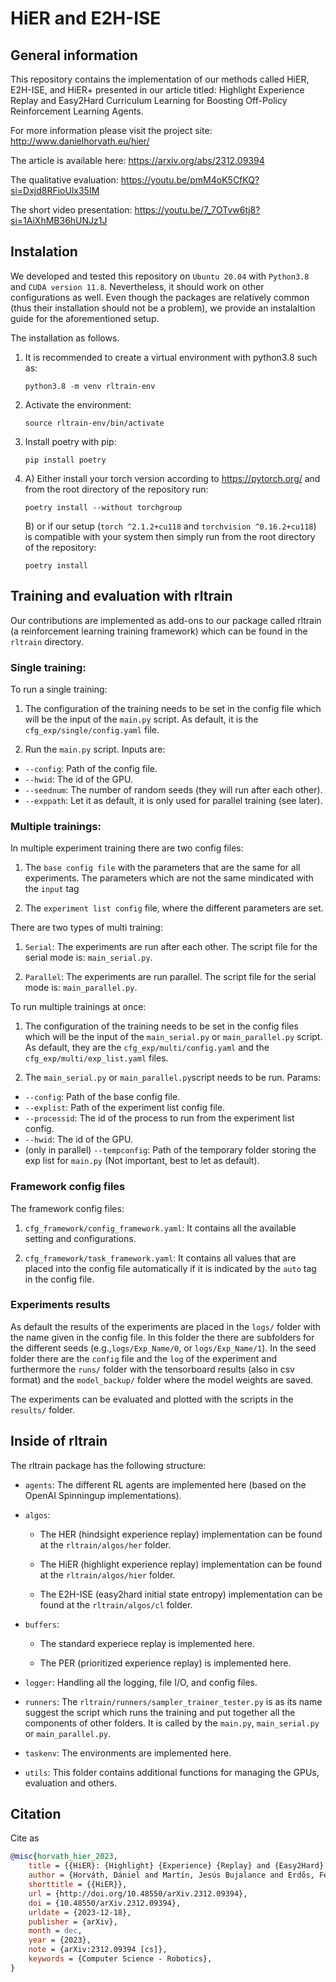 # HiER and E2H-ISE

## General information

This repository contains the implementation of our methods called HiER, E2H-ISE, and HiER+ presented in our article titled: Highlight Experience Replay and Easy2Hard Curriculum Learning for Boosting Off-Policy Reinforcement Learning Agents. 

For more information please visit the project site: http://www.danielhorvath.eu/hier/

The article is available here: https://arxiv.org/abs/2312.09394

The qualitative evaluation: https://youtu.be/pmM4oK5CfKQ?si=Dxjd8RFioUlx35IM

The short video presentation: https://youtu.be/7_7OTvw6tj8?si=1AiXhMB36hUNJz1J

## Instalation

We developed and tested this repository on `Ubuntu 20.04` with `Python3.8` and `CUDA version 11.8`. Nevertheless, it should work on other configurations as well. Even though the packages are relatively common (thus their installation should not be a problem), we provide an instalaltion guide for the aforementioned setup. 

The installation as follows.

1. It is recommended to create a virtual environment with python3.8 such as:
    ```
    python3.8 -m venv rltrain-env
    ```

2. Activate the environment:
    ```
    source rltrain-env/bin/activate
    ```

3. Install poetry with pip:
    ```
    pip install poetry
    ```

4. A) Either install your torch version according to https://pytorch.org/ and from the root directory of the repository run: 
    ```
    poetry install --without torchgroup
    ```

    B) or if our setup (`torch ^2.1.2+cu118` and `torchvision ^0.16.2+cu118`) is compatible with your system then simply run from the root directory of the repository:
    ```
    poetry install
    ```

## Training and evaluation with rltrain

Our contributions are implemented as add-ons to our package called rltrain (a reinforcement learning training framework) which can be found in the `rltrain` directory.

### Single training:

To run a single training:

1. The configuration of the training needs to be set in the config file which will be the input of the `main.py` script. As default, it is the `cfg_exp/single/config.yaml` file.

2. Run the `main.py` script. Inputs are:
* `--config`: Path of the config file.
* `--hwid`: The id of the GPU.
* `--seednum`: The number of random seeds (they will run after each other).
* `--exppath`: Let it as default, it is only used for parallel training (see later).

### Multiple trainings: 

In multiple experiment training there are two config files:

1. The `base config file` with the parameters that are the same for all experiments. The parameters which are not the same mindicated with the `input` tag

2. The `experiment list config` file, where the different parameters are set.

There are two types of multi training:

1. `Serial`: The experiments are run after each other. The script file for the serial mode is: `main_serial.py`.

2. `Parallel`: The experiments are run parallel. The script file for the serial mode is: `main_parallel.py`.

To run multiple trainings at once:

1. The configuration of the training needs to be set in the config files which will be the input of the `main_serial.py` or `main_parallel.py` script. As default, they are the `cfg_exp/multi/config.yaml` and the `cfg_exp/multi/exp_list.yaml` files.

2. The `main_serial.py` or `main_parallel.py`script needs to be run. Params:
* `--config`: Path of the base config file.
* `--explist`: Path of the experiment list config file.
* `--processid`: The id of the process to run from the experiment list config.
* `--hwid`: The id of the GPU.
* (only in parallel) `--tempconfig`: Path of the temporary folder storing the exp list for `main.py` (Not important, best to let as default).

### Framework config files

The framework config files:

1. `cfg_framework/config_framework.yaml`: It contains all the available setting and configurations.

2. `cfg_framework/task_framework.yaml`: It contains all values that are placed into the config file automatically if it is indicated by the `auto` tag in the config file.

### Experiments results

As default the results of the experiments are placed in the `logs/` folder with the name given in the config file. In this folder the there are subfolders for the different seeds (e.g.,`logs/Exp_Name/0`, or `logs/Exp_Name/1`). In the seed folder there are the `config` file and the `log` of the experiment and furthermore the `runs/` folder with the tensorboard results (also in csv format) and the `model_backup/` folder where the model weights are saved.

The experiments can be evaluated and plotted with the scripts in the `results/` folder.

## Inside of rltrain

The rltrain package has the following structure:

* `agents`: The different RL agents are implemented here (based on the OpenAI Spinningup implementations).

* `algos`:  

    * The HER (hindsight experience replay) implementation can be found at the `rltrain/algos/her` folder.

    * The HiER (highlight experience replay) implementation can be found at the `rltrain/algos/hier` folder.

    * The E2H-ISE (easy2hard initial state entropy) implementation can be found at the `rltrain/algos/cl` folder.

* `buffers`:

    * The standard experiece replay is implemented here.

    * The PER (prioritized experience replay) is implemented here.

* `logger`: Handling all the logging, file I/O, and config files.

* `runners`: The `rltrain/runners/sampler_trainer_tester.py` is as its name suggest the script which runs the training and put together all the components of other folders. It is called by the `main.py`, `main_serial.py` or `main_parallel.py`.

* `taskenv`: The environments are implemented here.

* `utils`: This folder contains additional functions for managing the GPUs, evaluation and others.


## Citation

Cite as

```bib
@misc{horvath_hier_2023,
    title = {{HiER}: {Highlight} {Experience} {Replay} and {Easy2Hard} {Curriculum} {Learning} for {Boosting} {Off}-{Policy} {Reinforcement} {Learning} {Agents}},
    author = {Horváth, Dániel and Martín, Jesús Bujalance and Erdős, Ferenc Gábor and Istenes, Zoltán and Moutarde, Fabien},
    shorttitle = {{HiER}},
    url = {http://doi.org/10.48550/arXiv.2312.09394},
    doi = {10.48550/arXiv.2312.09394},
    urldate = {2023-12-18},
    publisher = {arXiv},
    month = dec,
    year = {2023},
    note = {arXiv:2312.09394 [cs]},
    keywords = {Computer Science - Robotics},
}
```

